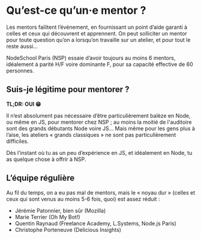 # Qu’est-ce qu’un·e mentor ?

Les mentors failitent l’événement, en fournissant un point d’aide garanti à celles et ceux qui découvrent et apprennent. On peut solliciter un mentor pour toute question qu’on a lorsqu’on travaille sur un atelier, et pour tout le reste aussi…

NodeSchool Paris (NSP) essaie d’avoir toujours au moins 6 mentors, idéalement à parité H/F voire dominante F, pour sa capacité effective de 60 personnes.

## Suis-je légitime pour mentorer ?

**TL;DR: OUI 😁**

Il n’est absolument pas nécessaire d’être particulièrement balèze en Node, ou même en JS, pour mentorer chez NSP ; au moins la moitié de l'auditoire sont des grands débutants Node voire JS… Mais même pour les gens plus à l’aise, les ateliers « grands classiques » ne sont pas particulièrement difficiles.

Dès l’instant où tu as un peu d’expérience en JS, et idéalement en Node, tu as quelque chose à offrir à NSP.

## L’équipe régulière

Au fil du temps, on a eu pas mal de mentors, mais le « noyau dur » (celles et ceux qui sont venus au moins 5-6 fois, quoi) est assez réduit :

- Jérémie Patonnier, bien sûr (Mozilla)
- Marie Terrier (Oh My Bot!)
- Quentin Raynaud (Freelance Academy, L.Systems, Node.js Paris)
- Christophe Porteneuve (Delicious Insights)
